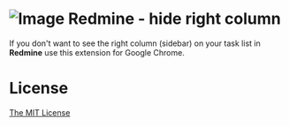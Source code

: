 # ![Image](https://raw.githubusercontent.com/piecioshka/redmine-hide-right-column/master/icons/32x32.png) Redmine - hide right column

If you don't want to see the right column (sidebar) on your task list in **Redmine** use this extension for Google Chrome.

# License

[The MIT License][0]

[0]: http://piecioshka.mit-license.org/
